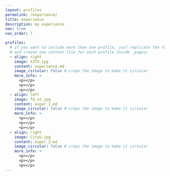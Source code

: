 ```yaml
---
layout: profiles
permalink: /experience/
title: experience
description: my experience
nav: true
nav_order: 7

profiles:
  # if you want to include more than one profile, just replicate the following block
  # and create one content file for each profile inside _pages/
  - align: right
    image: XJTU.jpg
    content: experience.md
    image_circular: false # crops the image to make it circular
    more_info: >
      <p></p>
      <p></p>
      <p></p>
  - align: left
    image: fd_ut.jpg
    content: exper_1.md
    image_circular: false # crops the image to make it circular
    more_info: >
      <p></p>
      <p></p>
      <p></p>
  - align: right
    image: CityU.jpg
    content: exper_2.md
    image_circular: false # crops the image to make it circular
    more_info: >
      <p></p>
      <p></p>
      <p></p>
---
```

